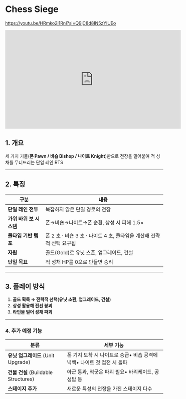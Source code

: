 ﻿# Chess Siege
https://youtu.be/HRmko2l1RnI?si=Q9jC8d8IN5zYlUEo

<iframe width="560" height="315" src="https://www.youtube.com/embed/HRmko2l1RnI?si=Q9jC8d8IN5zYlUEo" title="YouTube video player" frameborder="0" allow="accelerometer; autoplay; clipboard-write; encrypted-media; gyroscope; picture-in-picture; web-share" referrerpolicy="strict-origin-when-cross-origin" allowfullscreen></iframe>

## 1. 개요

세 가지 기물(**폰 Pawn / 비숍 Bishop / 나이트 Knight**)만으로 전장을 밀어붙여 적 성채를 무너뜨리는 단일 레인 RTS

---

## 2. 특징

| 구분 | 내용 |
| --- | --- |
| **단일 레인 전투** | 복잡하지 않은 단일 경로의 전장 |
| **가위 바위 보 시스템** | 폰→비숍→나이트→폰 순환, 상성 시 피해 1.5× |
| **쿨타임 기반 템포** | 폰 2 초 · 비숍 3 초 · 나이트 4 초, 쿨타임을 계산해 전략적 선택 요구됨 |
| **자원** | 골드(Gold)로 유닛 스폰, 업그레이드, 건설 |
| **단일 목표** | 적 성채 HP를 0으로 만들면 승리 |

---

## 3. 플레이 방식

1. **골드 획득 → 전략적 선택(유닛 소환, 업그레이드, 건설)**
2. **상성 활용해 전선 붕괴**
3. **라인을 밀어 성채 파괴**

---

### 4. 추가 예정 기능

| 분류 | 세부 기능                                       |
| --- |---------------------------------------------|
| **유닛 업그레이드** (Unit Upgrade) | 폰 기지 도착 시 나이트로 승급• 비숍 공격에 넉백• 나이트 첫 접전 시 돌파 |
| **건물 건설** (Buildable Structures) | 아군 통과, 적군은 파괴 필요• 바리케이드, 공성탑 등              |
| **스테이지 추가** | 새로운 특성의 전장을 가진 스테이지 다수                      |
